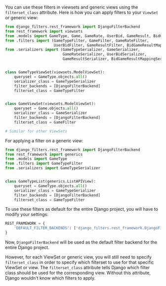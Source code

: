 You can use these filters in viewsets and generic views using the `filterset_class` attribute. Here is how you can apply filters to your `ViewSet` or generic view:

```python
from django_filters.rest_framework import DjangoFilterBackend
from rest_framework import viewsets
from .models import GameType, Game, GameRate, UserBid, GameResult, BidGameResultMapping
from .filters import (GameTypeFilter, GameFilter, GameRateFilter, 
                      UserBidFilter, GameResultFilter, BidGameResultMappingFilter)
from .serializers import (GameTypeSerializer, GameSerializer, 
                          GameRateSerializer, UserBidSerializer,
                          GameResultSerializer, BidGameResultMappingSerializer)


class GameTypeViewSet(viewsets.ModelViewSet):
    queryset = GameType.objects.all()
    serializer_class = GameTypeSerializer
    filter_backends = [DjangoFilterBackend]
    filterset_class = GameTypeFilter


class GameViewSet(viewsets.ModelViewSet):
    queryset = Game.objects.all()
    serializer_class = GameSerializer
    filter_backends = [DjangoFilterBackend]
    filterset_class = GameFilter

# Similar for other ViewSets
```

For applying a filter on a generic view:

```python
from django_filters.rest_framework import DjangoFilterBackend
from rest_framework import generics
from .models import GameType
from .filters import GameTypeFilter
from .serializers import GameTypeSerializer


class GameTypeList(generics.ListAPIView):
    queryset = GameType.objects.all()
    serializer_class = GameTypeSerializer
    filter_backends = [DjangoFilterBackend]
    filterset_class = GameTypeFilter
```

To use these filters as default for the entire Django project, you will have to modify your settings:

```python
REST_FRAMEWORK = {
    'DEFAULT_FILTER_BACKENDS': ['django_filters.rest_framework.DjangoFilterBackend']
}
```

Now, `DjangoFilterBackend` will be used as the default filter backend for the entire Django project.

However, for each ViewSet or generic view, you will still need to specify `filterset_class` in order to specify which filterset to use for that specific ViewSet or view. The `filterset_class` attribute tells Django which filter class should be used for the corresponding view. Without this attribute, Django wouldn't know which filters to apply.
